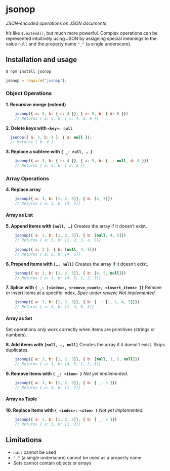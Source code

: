 # jsonop
_JSON-encoded operations on JSON documents_

It’s like `$.extend()`, but much more powerful. Complex operations can be represented intuitively using JSON by assigning special meanings to the value `null` and the property name `"_"` (a single underscore).

## Installation and usage
```sh
$ npm install jsonop
```
```javascript
jsonop = require("jsonop");
```

### Object Operations

**1. Recursive merge (extend)**
```javascript
    jsonop({ a: 3, b: { c: 4 }}, { a: 5, b: { d: 6 }})
    // Returns { a: 5, b: { c: 4, d: 6 }}
```
**2. Delete keys with `<key>: null`**
```javascript
  jsonop({ a: 3, b: 4 }, { a: null });
  // Returns { b: 4 }
```
**3. Replace a subtree with `{ _: null, … }`**
```javascript
    jsonop({ a: 3, b: { c: 4 }}, { a: 5, b: { _: null, d: 6 }})
    // Returns { a: 5, b: { d: 6 }}
```

### Array Operations

**4. Replace array**
```javascript
    jsonop({ a: 3, b: [1, 2, 3]}, { b: [4, 5]})
    // Returns { a: 3, b: [4, 5]}
```

#### Array as List

**5. Append items with `[null, …]`**
Creates the array if it doesn’t exist.
```javascript
    jsonop({ a: 3, b: [1, 2, 3]}, { b: [null, 4, 5]})
    // Returns { a: 3, b: [1, 2, 3, 4, 5]}
    
    jsonop({ a: 3 }, { b: [null, 4, 5]})
    // Returns { a: 3, b: [4, 5]}
```

**6. Prepend items with `[…, null]`**
Creates the array if it doesn’t exist.
```javascript
    jsonop({ a: 3, b: [1, 2, 3]}, { b: [4, 5, null]})
    // Returns { a: 3, b: [4, 5, 1, 2, 3]}
```

**7. Splice with `{ _: [<index>, <remove_count>, <insert_items> ]}`**
Remove or insert items at a specific index.
_Spec under review; Not implemented._
```javascript
    jsonop({ a: 3, b: [1, 2, 3]}, { b: { _: [1, 1, 4, 5]}})
    // Returns { a: 3, b: [1, 4, 5, 3]}
```

#### Array as Set
Set operations only work correctly when items are primitives (strings or numbers).

**8. Add items with `[null, …, null]`**
Creates the array if it doesn’t exist. Skips duplicates.
```javascript
    jsonop({ a: 3, b: [1, 2, 3]}, { b: [null, 3, 5, null]})
    // Returns { a: 3, b: [4, 5, 1, 2, 3]}
```

**9. Remove items with `{ _: <item> }`**
_Not yet implemented._
```javascript
    jsonop({ a: 3, b: [1, 2, 3]}, { b: { _: 3 }})
    // Returns { a: 3, b: [1, 2]}
```

#### Array as Tuple

**10. Replace items with `{ <index>: <item> }`**
_Not yet implemented._
```javascript
    jsonop({ a: 3, b: [1, 2, 3]}, { b: { _: 3 }})
    // Returns { a: 3, b: [1, 2]}
```

## Limitations
- `null` cannot be used
- `"_"` (a single underscore) cannot be used as a property name
- Sets cannot contain objects or arrays

